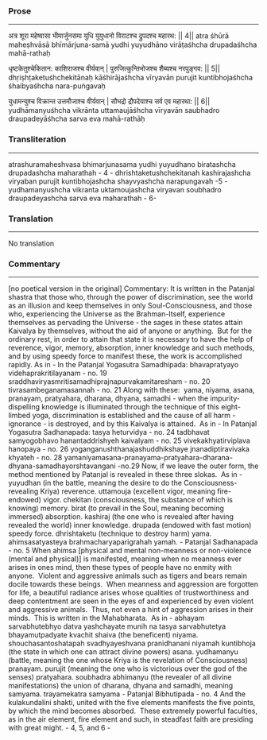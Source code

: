 ### Prose 
 --- 
अत्र शूरा महेष्वासा भीमार्जुनसमा युधि
युयुधानो विराटश्च द्रुपदश्च महारथ: || 4||
atra śhūrā maheṣhvāsā bhīmārjuna-samā yudhi
yuyudhāno virāṭaśhcha drupadaśhcha mahā-rathaḥ

धृष्टकेतुश्चेकितान: काशिराजश्च वीर्यवान् |
पुरुजित्कुन्तिभोजश्च शैब्यश्च नरपुङ्गव: || 5||
dhṛiṣhṭaketuśhchekitānaḥ kāśhirājaśhcha vīryavān
purujit kuntibhojaśhcha śhaibyaśhcha nara-puṅgavaḥ

युधामन्युश्च विक्रान्त उत्तमौजाश्च वीर्यवान् |
सौभद्रो द्रौपदेयाश्च सर्व एव महारथा: || 6||
yudhāmanyuśhcha vikrānta uttamaujāśhcha vīryavān
saubhadro draupadeyāśhcha sarva eva mahā-rathāḥ

### Transliteration 
 --- 
atrashuramaheshvasa bhimarjunasama yudhi yuyudhano biratashcha drupadashcha maharathah - 4 - dhrishtaketushchekitanah kashirajashcha viryaban purujit kuntibhojashcha shayvyashcha narapungavah -5 - yudhamanyushcha vikranta uktamoujashcha viryavan soubhadro draupadeyashcha sarva eva maharathah - 6-

### Translation 
 --- 
No translation

### Commentary 
 --- 
[no poetical version in the original] Commentary: It is written in the Patanjal shastra that those who, through the power of discrimination, see the world as an illusion and keep themselves in only Soul-Consciousness, and those who, experiencing the Universe as the Brahman-Itself, experience themselves as pervading the Universe - the sages in these states attain Kaivalya by themselves, without the aid of anyone or anything.  But for the ordinary rest, in order to attain that state it is necessary to have the help of reverence, vigor, memory, absorption, inner knowledge and such methods, and by using speedy force to manifest these, the work is accomplished rapidly. As in - In the Patanjal Yogasutra Samadhipada: bhavapratyayo videhaprakritilayanam - no. 19 sraddhaviryasmritisamadhiprajnapurvakamitaresham - no. 20 tivrasambeganamasannah - no. 21 Along with these:  yama, niyama, asana, pranayam, pratyahara, dharana, dhyana, samadhi - when the impurity-dispelling knowledge is illuminated through the technique of this eight-limbed yoga, discrimination is established and the cause of all harm - ignorance - is destroyed, and by this Kaivalya is attained.  As in - In Patanjal Yogasutra Sadhanapada: tasya heturvidya - no. 24 tadbhavat samyogobhavo hanantaddrishyeh kaivalyam - no. 25 vivekakhyatirviplava hanopaya - no. 26 yoganganushthanajashuddhikshaye jnanadiptiravivaka khyateh - no. 28 yamaniyamasana-pranayama-pratyahara-dharana-dhyana-samadhayorshtavangani -no.29 Now, if we leave the outer form, the method mentioned by Patanjal is revealed in these three slokas.  As in - yuyudhan (in the battle, meaning the desire to do the Consciousness-revealing Kriya) reverence. uttamouja (excellent vigor, meaning fire-endowed) vigor. chekitan (consciousness, the substance of which is knowing) memory. birat (to prevail in the Soul, meaning becoming immersed) absorption. kashiraj (the one who is revealed after having revealed the world) inner knowledge. drupada (endowed with fast motion) speedy force. dhrishtaketu (technique to destroy harm) yama. ahimsasatyasteya brahmacharyaparigrahah yamah. - Patanjal Sadhanapada - no. 5 When ahimsa [physical and mental non-meanness or non-violence (mental and physical)] is manifested, meaning when no meanness ever arises in ones mind, then these types of people have no enmity with anyone.  Violent and aggressive animals such as tigers and bears remain docile towards these beings.  When meanness and aggression are forgotten for life, a beautiful radiance arises whose qualities of trustworthiness and deep contentment are seen in the eyes of and experienced by even violent and aggressive animals.  Thus, not even a hint of aggression arises in their minds.  This is written in the Mahabharata.  As in - abhayam sarvabhutebhyo datva yashchayate munih na tasya sarvabhutetya bhayamutpadyate kvachit shaiva (the beneficent) niyama. shouchasantoshatapah svadhyayeshvana pranidhanani niyamah kuntibhoja (the state in which one can attract divine powers) asana. yudhamanyu (battle, meaning the one whose Kriya is the revelation of Consciousness) pranayam. purujit (meaning the one who is victorious over the god of the senses) pratyahara. soubhadra abhimanyu (the revealer of all divine manifestations) the union of dharana, dhyana and samadhi, meaning samyama. trayamekatra samyama -  Patanjal Bibhutipada - no. 4 And the kulakundalini shakti, united with the five elements manifests the five points, by which the mind becomes absorbed.  These extremely powerful faculties, as in the air element, fire element and such, in steadfast faith are presiding with great might. -  4, 5, and 6 -
